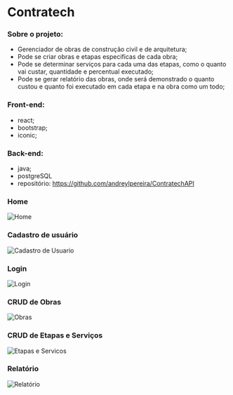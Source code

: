 # Contratech 

### Sobre o projeto:
- Gerenciador de obras de construção civil e de arquitetura;
- Pode se criar obras e etapas especificas de cada obra;
- Pode se determinar serviços para cada uma das etapas, como o quanto vai custar, quantidade e percentual executado;
- Pode se gerar relatório das obras, onde será demonstrado o quanto custou e quanto foi executado em cada etapa e na obra como um todo;

### Front-end:
- react;
- bootstrap;
- iconic;

### Back-end:
- java;
- postgreSQL
- repositório: https://github.com/andreylpereira/ContratechAPI



###  Home
![Home](https://user-images.githubusercontent.com/62312260/142024113-04106df9-3871-40d9-a02a-31ab695a9208.jpg)

###  Cadastro de usuário
![Cadastro de Usuario](https://user-images.githubusercontent.com/62312260/142024132-36c05619-8a1a-4aef-9dad-e71f5bc86a6e.jpg)

### Login
![Login](https://user-images.githubusercontent.com/62312260/142024136-f43dff7d-1bfa-4c7b-816d-c852d0951b2b.jpg)

### CRUD de Obras
![Obras](https://user-images.githubusercontent.com/62312260/142025171-ef6f6fec-5f74-48ab-8938-f90f5084b329.jpg)

### CRUD de Etapas e Serviços
![Etapas e Servicos](https://user-images.githubusercontent.com/62312260/142025244-88dce318-9c23-4945-951c-f0bd44cbab37.jpg)

### Relatório
![Relatório](https://user-images.githubusercontent.com/62312260/142024165-b0e777f7-e9c6-4c3e-b05e-6062b1a45c3d.jpg)
